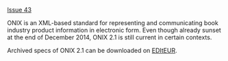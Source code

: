 [Issue 43](https://github.com/thoth-pub/thoth/issues/43)

ONIX is an XML-based standard for representing and communicating book industry product information in electronic form. Even though already sunset at the end of December 2014, ONIX 2.1 is still current in certain contexts. 

Archived specs of ONIX 2.1 can be downloaded on [EDItEUR](https://www.editeur.org/15/Previous-Releases/).